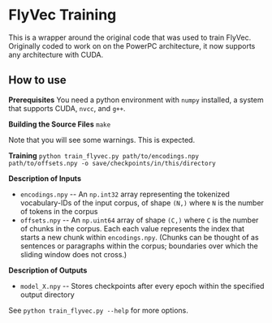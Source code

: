 # FlyVec Training

This is a wrapper around the original code that was used to train FlyVec. Originally coded to work on on the PowerPC architecture, it now supports any architecture with CUDA.

## How to use

**Prerequisites**
You need a python environment with `numpy` installed, a system that supports CUDA, `nvcc`, and `g++`.

**Building the Source Files**
`make`

Note that you will see some warnings. This is expected.

**Training**
`python train_flyvec.py path/to/encodings.npy path/to/offsets.npy -o save/checkpoints/in/this/directory`

**Description of Inputs**
- `encodings.npy` -- An `np.int32` array representing the tokenized vocabulary-IDs of the input corpus, of shape `(N,)` where `N` is the number of tokens in the corpus
- `offsets.npy` -- An `np.uint64` array of shape `(C,)` where `C` is the number of chunks in the corpus. Each each value represents the index that starts a new chunk within `encodings.npy`. 
    (Chunks can be thought of as sentences or paragraphs within the corpus; boundaries over which the sliding window does not cross.)

**Description of Outputs**
- `model_X.npy` -- Stores checkpoints after every epoch within the specified output directory

See `python train_flyvec.py --help` for more options.
